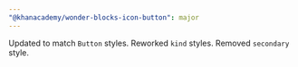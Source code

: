 ```yaml
---
"@khanacademy/wonder-blocks-icon-button": major
---
```


Updated to match `Button` styles. Reworked `kind` styles. Removed `secondary` style.
